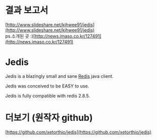 # 결과 보고서
[http://www.slideshare.net/kjhwee91/jedis](http://www.slideshare.net/kjhwee91/jedis)<br>
ps.소개된 곳 :)[http://news.imaso.co.kr/127491](http://news.imaso.co.kr/127491)

# Jedis

Jedis is a blazingly small and sane [Redis](http://github.com/antirez/redis "Redis") java client.

Jedis was conceived to be EASY to use.

Jedis is fully compatible with redis 2.8.5.

# 더보기 (원작자 github)
[https://github.com/xetorthio/jedis](https://github.com/xetorthio/jedis)
